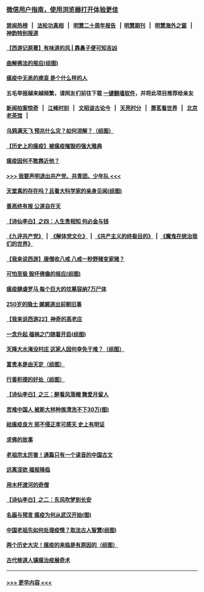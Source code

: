 ### [微信用户指南，使用浏览器打开体验更佳](https://github.com/gfw-breaker/banned-news1/blob/master/indexes/wechat-guide.md?t=0)
#### [禁闻热榜](热点新闻.md?t=0)  &nbsp;&nbsp;|&nbsp;&nbsp; [法轮功真相](https://github.com/gfw-breaker/truth/blob/master/README.md?t=0) &nbsp;&nbsp;|&nbsp;&nbsp; [明慧二十周年报告](https://github.com/gfw-breaker/mh-reports/blob/master/README.md?t=0) &nbsp;&nbsp;|&nbsp;&nbsp;[明慧期刊](https://github.com/gfw-breaker/mh-qikan) &nbsp;&nbsp;|&nbsp;&nbsp; [明慧海外之窗](https://github.com/gfw-breaker/mh-news/blob/master/README.md?t=0) &nbsp;&nbsp;|&nbsp;&nbsp; [神韵特别报道](https://github.com/gfw-breaker/mh-news/blob/master/shenyun.md?t=0)
#### [【西游记原著】有味道的风 | 靠鼻子便可知吉凶](../pages/prog647/a102772302.md?t=02081511) 
#### [曲解佛法的报应(组图)](../pages/prog647/a102771681.md?t=02081511) 
#### [瘟疫中无恙的庾衮 是个什么样的人](../pages/prog647/a102771656.md?t=02081511) 
#### 五毛举报越来越频繁，请网友们前往下载 [一键翻墙软件](https://github.com/gfw-breaker/ssr-accounts)，并将此项目推荐给亲友
#### [新闻拍案惊奇](https://github.com/gfw-breaker/banned-news1/blob/master/pages/link4.md) &nbsp;&nbsp;|&nbsp;&nbsp; [江峰时刻](https://github.com/gfw-breaker/banned-news1/blob/master/pages/link4.md) &nbsp;&nbsp;|&nbsp;&nbsp; [文昭谈古论今](https://github.com/gfw-breaker/banned-news1/blob/master/pages/link4.md) &nbsp;&nbsp;|&nbsp;&nbsp; [天亮时分](https://github.com/gfw-breaker/banned-news1/blob/master/pages/link4.md) &nbsp;&nbsp;|&nbsp;&nbsp; [萧茗看世界](https://github.com/gfw-breaker/banned-news1/blob/master/pages/link4.md) &nbsp;&nbsp;|&nbsp;&nbsp; [北京老茶馆](https://github.com/gfw-breaker/banned-news1/blob/master/pages/link4.md) &nbsp;&nbsp;|&nbsp;&nbsp; 
#### [乌鸦满天飞 预兆什么灾？如何消解？（组图）](../pages/prog647/a102771589.md?t=02081511) 
#### [【历史上的瘟疫】被瘟疫摧毁的强大雅典](../pages/prog647/a102771416.md?t=02081511) 
#### [瘟疫因何不敢靠近他？](../pages/prog647/a102771304.md?t=02081511) 
#### [>>> 我要声明退出共产党、共青团、少年队 <<<](https://github.com/begood0513/goodnews/blob/master/quit/letter.md) 
#### [天堂真的存在吗？且看大科学家的亲身见闻(组图)](../pages/prog647/a102770666.md?t=02081511) 
#### [善恶终有报 公道自在天](../pages/prog647/a102770617.md?t=02081511) 
#### [【诗仙李白】之四：人生贵相知 何必金与钱](../pages/prog647/a102770505.md?t=02081511) 
#### [《九评共产党》](https://github.com/begood0513/9ping.md/blob/master/README.md) &nbsp;|&nbsp; [《解体党文化》](../../../../jtdwh.md/blob/master/README.md)  &nbsp;|&nbsp; [《共产主义的终极目的》](../../../../gczydzjmd.md/blob/master/README.md) &nbsp;|&nbsp; [《魔鬼在统治我们的世界》](../../../../mgztzwmdsj.md/blob/master/README.md) 
#### [【我来说西游】唐僧收八戒 八戒一秒野猪变家猪？](../pages/prog647/a102770528.md?t=02081511) 
#### [可怕至极 毁坏佛像的报应(组图)](../pages/prog647/a102769779.md?t=02081511) 
#### [瘟疫肆虐罗马 每个巨大的坟墓容纳7万尸体](../pages/prog647/a102769736.md?t=02081511) 
#### [250岁的隐士 娓娓道出前朝旧事](../pages/prog647/a102769724.md?t=02081511) 
#### [【我来说西游22】神奇的高老庄](../pages/prog647/a102769588.md?t=02081511) 
#### [一念升起 福祸之门随着开启(组图)](../pages/prog647/a102768825.md?t=02081511) 
#### [天降大水淹没村庄 这家人因何幸免于难？（组图）](../pages/prog647/a102768813.md?t=02081511) 
#### [富贵本是由天定（组图）](../pages/prog647/a102767839.md?t=02081511) 
#### [行善积德的好处（组图）](../pages/prog647/a102767818.md?t=02081511) 
#### [【诗仙李白】之三：醉看风落帽 舞爱月留人](../pages/prog647/a102767267.md?t=02081511) 
#### [苦难中国人 被斯大林种族清洗不下30万(图)](../pages/prog647/a102767355.md?t=02081511) 
#### [祛瘟疫良方 邪不侵正孝可感天 史上有明证](../pages/prog647/a102766434.md?t=02081511) 
#### [求佛的故事](../pages/prog647/a102766422.md?t=02081511) 
#### [老祖宗太厉害！通篇只有一个读音的中国古文](../pages/prog647/a102766206.md?t=02081511) 
#### [远离淫欲 福报降临](../pages/prog647/a102765378.md?t=02081511) 
#### [用木杯渡河的奇僧](../pages/prog647/a102765363.md?t=02081511) 
#### [【诗仙李白】之二：东风吹梦到长安](../pages/prog647/a102765209.md?t=02081511) 
#### [名画与预言 瘟疫为何从武汉开始(图)](../pages/prog647/a102764474.md?t=02081511) 
#### [中国老祖先如何处理疫情？取法古人智慧(组图)](../pages/prog647/a102764472.md?t=02081511) 
#### [两个历史大灾！瘟疫的来临是有原因的（组图）](../pages/prog647/a102764462.md?t=02081511) 
#### [古代修道人镇瘟治疫展奇术](../pages/prog647/a102764286.md?t=02081511) 

----
#### [ >>> 更早内容 <<< ](../indexes/prog647-earlier.md)
